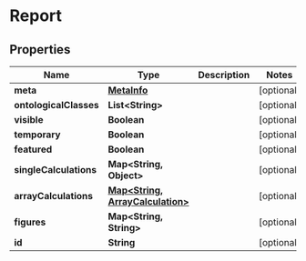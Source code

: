
# Report

## Properties
Name | Type | Description | Notes
------------ | ------------- | ------------- | -------------
**meta** | [**MetaInfo**](MetaInfo.md) |  |  [optional]
**ontologicalClasses** | **List&lt;String&gt;** |  |  [optional]
**visible** | **Boolean** |  |  [optional]
**temporary** | **Boolean** |  |  [optional]
**featured** | **Boolean** |  |  [optional]
**singleCalculations** | **Map&lt;String, Object&gt;** |  |  [optional]
**arrayCalculations** | [**Map&lt;String, ArrayCalculation&gt;**](ArrayCalculation.md) |  |  [optional]
**figures** | **Map&lt;String, String&gt;** |  |  [optional]
**id** | **String** |  |  [optional]



